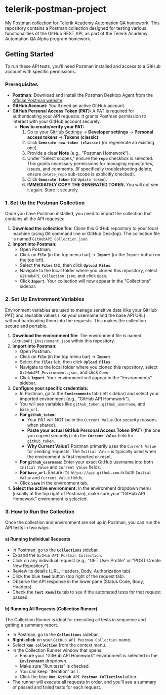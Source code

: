 # telerik-postman-project
My Postman collection for Telerik Academy Automation QA homework.
This repository contains a Postman collection designed for testing various functionalities of the GitHub REST API, as part of the Telerik Academy Automation QA Alpha program homework.

## Getting Started

To run these API tests, you'll need Postman installed and access to a GitHub account with specific permissions.

### Prerequisites

* **Postman:** Download and install the Postman Desktop Agent from the [official Postman website](https://www.postman.com/downloads/).
* **GitHub Account:** You'll need an active GitHub account.
* **GitHub Personal Access Token (PAT):** A PAT is required for authenticating your API requests. It grants Postman permission to interact with your GitHub account securely.
    * **How to create/verify your PAT:**
        1.  Go to your [GitHub Settings](https://github.com/settings/profile) -> **Developer settings** -> **Personal access tokens** -> **Tokens (classic)**.
        2.  Click **`Generate new token (classic)`** (or regenerate an existing one).
        3.  Provide a clear **Note** (e.g., "Postman Homework").
        4.  Under "Select scopes," ensure the **`repo`** checkbox is selected. This grants necessary permissions for managing repositories, issues, and comments. (If specifically troubleshooting delete, ensure `delete_repo` sub-scope is explicitly checked).
        5.  Click **`Generate token`** (or `Update token`).
        6.  **IMMEDIATELY COPY THE GENERATED TOKEN.** You will not see it again. Store it securely.
     
### 1. Set Up the Postman Collection

Once you have Postman installed, you need to import the collection that contains all the API requests:

1.  **Download the collection file:** Clone this GitHub repository to your local machine (using Git command line or GitHub Desktop). The collection file is named `GitHubAPI_Collection.json`.
2.  **Import into Postman:**
    * Open Postman.
    * Click on **`File`** (in the top menu bar) -> **`Import`** (or the `Import` button on the top left).
    * Select the **`Files`** tab, then click **`Upload Files`**.
    * Navigate to the local folder where you cloned this repository, select `GitHubAPI_Collection.json`, and click `Open`.
    * Click **`Import`**. Your collection will now appear in the "Collections" sidebar.

### 2. Set Up Environment Variables

Environment variables are used to manage sensitive data (like your GitHub PAT) and reusable values (like your username and the base API URL) without hardcoding them into the requests. This makes the collection secure and portable.

1.  **Download the environment file:** The environment file is named `GitHubAPI_Environment.json` within this repository.
2.  **Import into Postman:**
    * Open Postman.
    * Click on **`File`** (in the top menu bar) -> **`Import`**.
    * Select the **`Files`** tab, then click **`Upload Files`**.
    * Navigate to the local folder where you cloned this repository, select `GitHubAPI_Environment.json`, and click `Open`.
    * Click **`Import`**. Your environment will appear in the "Environments" sidebar.
3.  **Configure your specific credentials:**
    * In Postman, go to the **`Environments`** tab (left sidebar) and select your imported environment (e.g., "GitHub API Homework").
    * You will see variables like `github_token`, `github_username`, and `base_url`.
    * **For `github_token`:**
        * Your PAT will NOT be in the `Current Value` (for security reasons when shared).
        * **Paste your actual GitHub Personal Access Token (PAT)** (the one you copied securely) into the **`Current Value`** field for `github_token`.
        * **Why Current Value?** Postman primarily uses the `Current Value` for sending requests. The `Initial Value` is typically used when the environment is first imported or reset.
    * **For `github_username`:** Enter your exact GitHub username into both `Initial Value` and `Current Value` fields.
    * **For `base_url`:** Ensure it's `https://api.github.com` in both `Initial Value` and `Current Value` fields.
    * Click **`Save`** in the environment tab.
4.  **Select the active environment:** In the environment dropdown menu (usually at the top right of Postman), make sure your "GitHub API Homework" environment is selected.

### 3. How to Run the Collection

Once the collection and environment are set up in Postman, you can run the API tests in two ways:

#### a) Running Individual Requests

* In Postman, go to the **`Collections`** sidebar.
* Expand the `GitHub API Postman Collection`.
* Click on any individual request (e.g., "GET User Profile" or "POST Create New Repository").
* Review its details (URL, Headers, Body, Authorization tab).
* Click the blue **`Send`** button (top right of the request tab).
* Observe the API response in the lower pane (Status Code, Body, Headers).
* Check the **`Test Results`** tab to see if the automated tests for that request passed.

#### b) Running All Requests (Collection Runner)

The Collection Runner is ideal for executing all tests in sequence and getting a summary report.

* In Postman, go to the **`Collections`** sidebar.
* **Right-click** on your `GitHub API Postman Collection` name.
* Select **`Run collection`** from the context menu.
* In the Collection Runner window that opens:
    * Ensure your "GitHub API Homework" environment is selected in the **`Environment`** dropdown.
    * Make sure "Run tests" is checked.
    * You can keep "Iteration" as 1.
    * Click the blue **`Run GitHub API Postman Collection`** button.
* The runner will execute all requests in order, and you'll see a summary of passed and failed tests for each request.
